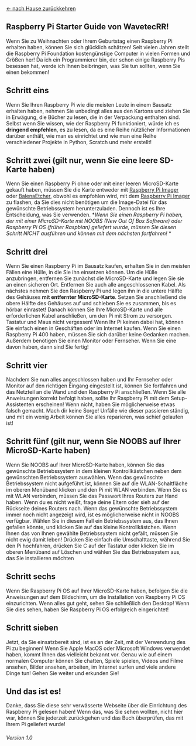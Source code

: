 [<- nach Hause zurückkehren](https://wavetecrr.github.io/)

## Raspberry Pi Starter Guide von WavetecRR!

Wenn Sie zu Weihnachten oder Ihrem Geburtstag einen Raspberry Pi erhalten haben, können Sie sich glücklich schätzen! Seit vielen Jahren stellt die Raspberry Pi Foundation kostengünstige Computer in vielen Formen und Größen her! Da ich ein Programmierer bin, der schon einige Raspberry Pis besessen hat, werde ich Ihnen beibringen, was Sie tun sollten, wenn Sie einen bekommen!

## Schritt eins

Wenn Sie Ihren Raspberry Pi wie die meisten Leute in einem Bausatz erhalten haben, nehmen Sie unbedingt alles aus den Kartons und ziehen Sie in Erwägung, die Bücher zu lesen, die in der Verpackung enthalten sind. Selbst wenn Sie wissen, wie der Raspberry Pi funktioniert, würde ich es **dringend empfehlen**, es zu lesen, da es eine Reihe nützlicher Informationen darüber enthält, wie man es einrichtet und wie man eine Reihe verschiedener Projekte in Python, Scratch und mehr erstellt!

## Schritt zwei (gilt nur, wenn Sie eine leere SD-Karte haben)

Wenn Sie einen Raspberry Pi ohne oder mit einer leeren MicroSD-Karte gekauft haben, müssen Sie die Karte entweder mit [Raspberry Pi Imager](https://downloads.raspberrypi.org/imager/imager_latest.exe) oder [BalenaEtcher](https://www.balena.io/etcher), obwohl es empfohlen wird, mit dem [Raspberry Pi Imager](https://downloads.raspberrypi.org/imager/imager_latest.exe) zu flashen, da Sie dies nicht benötigen um die Image-Datei für das gewünschte Betriebssystem herunterzuladen. Dennoch ist es Ihre Entscheidung, was Sie verwenden. **Wenn Sie einen Raspberry Pi haben, der mit einer MicroSD-Karte mit NOOBS (New Out Of Box Software) oder Raspberry Pi OS (früher Raspbian) geliefert wurde, müssen Sie diesen Schritt NICHT ausführen und können mit dem nächsten fortfahren!* *

## Schritt drei

Wenn Sie einen Raspberry Pi im Bausatz kaufen, erhalten Sie in den meisten Fällen eine Hülle, in die Sie ihn einsetzen können. Um die Hülle anzubringen, entfernen Sie zunächst die MicroSD-Karte und legen Sie sie an einen sicheren Ort. Entfernen Sie auch alle angeschlossenen Kabel. Als nächstes nehmen Sie den Raspberry Pi und legen ihn in die untere Hälfte des Gehäuses **mit entfernter MicroSD-Karte**. Setzen Sie anschließend die obere Hälfte des Gehäuses auf und schieben Sie es zusammen, bis es hörbar einrastet! Danach können Sie Ihre MicroSD-Karte und alle erforderlichen Kabel anschließen, um den Pi mit Strom zu versorgen. Tastatur und Maus nicht vergessen! Wenn Ihr Pi keinen dabei hat, können Sie einfach einen in Geschäften oder im Internet kaufen. Wenn Sie einen Raspberry Pi 400 haben, müssen Sie sich darüber keine Gedanken machen. Außerdem benötigen Sie einen Monitor oder Fernseher. Wenn Sie eine davon haben, dann sind Sie fertig!

## Schritt vier

Nachdem Sie nun alles angeschlossen haben und Ihr Fernseher oder Monitor auf den richtigen Eingang eingestellt ist, können Sie fortfahren und das Netzteil an die Wand und den Raspberry Pi anschließen. Wenn Sie alle Anweisungen korrekt befolgt haben, sollte Ihr Raspberry Pi mit dem Setup-Assistenten erscheinen! Wenn nicht, haben Sie möglicherweise etwas falsch gemacht. Mach dir keine Sorge! Unfälle wie dieser passieren ständig, und mit ein wenig Arbeit können Sie alles reparieren, was schief gelaufen ist!

## Schritt fünf (gilt nur, wenn Sie NOOBS auf Ihrer MicroSD-Karte haben)

Wenn Sie NOOBS auf Ihrer MicroSD-Karte haben, können Sie das gewünschte Betriebssystem in dem kleinen Kontrollkästchen neben dem gewünschten Betriebssystem auswählen. Wenn das gewünschte Betriebssystem nicht aufgeführt ist, können Sie auf die WLAN-Schaltfläche im oberen Menüband klicken und den Pi mit WLAN verbinden. Wenn Sie es mit WLAN verbinden, müssen Sie das Passwort Ihres Routers zur Hand haben. Wenn du es nicht weißt, frage deine Eltern oder sieh auf der Rückseite deines Routers nach. Wenn das gewünschte Betriebssystem immer noch nicht angezeigt wird, ist es möglicherweise nicht in NOOBS verfügbar. Wählen Sie in diesem Fall ein Betriebssystem aus, das Ihnen gefallen könnte, und klicken Sie auf das kleine Kontrollkästchen. Wenn Ihnen das von Ihnen gewählte Betriebssystem nicht gefällt, müssen Sie nicht ewig damit leben! Drücken Sie einfach die Umschalttaste, während Sie den Pi hochfahren, drücken Sie C auf der Tastatur oder klicken Sie im oberen Menüband auf Löschen und wählen Sie das Betriebssystem aus, das Sie installieren möchten

## Schritt sechs

Wenn Sie Raspberry Pi OS auf Ihrer MicroSD-Karte haben, befolgen Sie die Anweisungen auf dem Bildschirm, um die Installation von Raspberry Pi OS einzurichten. Wenn alles gut geht, sehen Sie schließlich den Desktop! Wenn Sie dies sehen, haben Sie Raspberry Pi OS erfolgreich eingerichtet!

## Schritt sieben

Jetzt, da Sie einsatzbereit sind, ist es an der Zeit, mit der Verwendung des Pi zu beginnen! Wenn Sie Apple MacOS oder Microsoft Windows verwendet haben, kommt Ihnen das vielleicht bekannt vor. Genau wie auf einem normalen Computer können Sie chatten, Spiele spielen, Videos und Filme ansehen, Bilder ansehen, arbeiten, im Internet surfen und viele andere Dinge tun! Gehen Sie weiter und erkunden Sie!

## Und das ist es!

Danke, dass Sie diese sehr verwässerte Webseite über die Einrichtung des Raspberry Pi gelesen haben! Wenn das, was Sie sehen wollten, nicht hier war, können Sie jederzeit zurückgehen und das Buch überprüfen, das mit Ihrem Pi geliefert wurde!

###### Version 1.0
